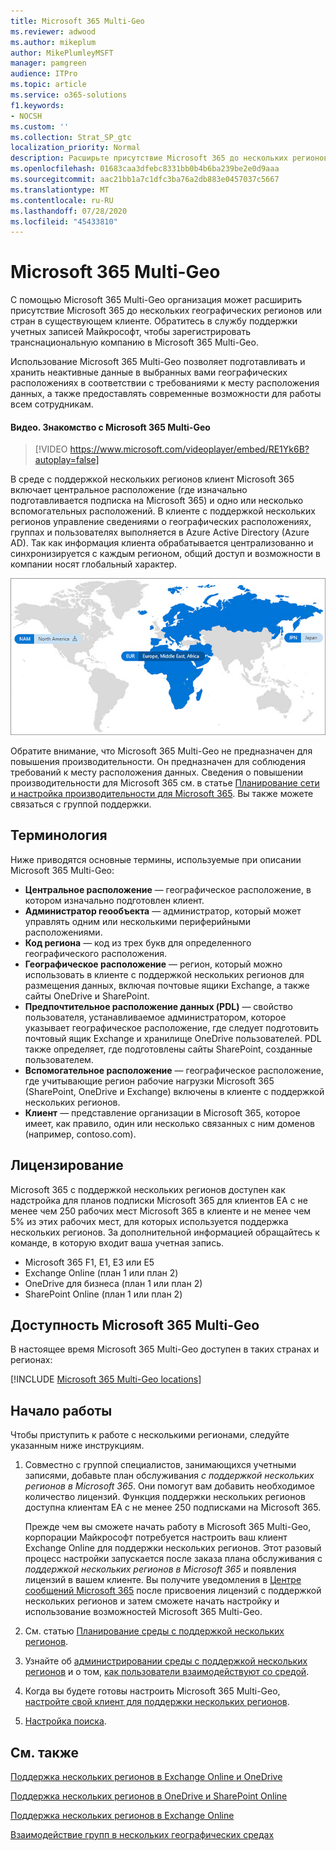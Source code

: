 ```yaml
---
title: Microsoft 365 Multi-Geo
ms.reviewer: adwood
ms.author: mikeplum
author: MikePlumleyMSFT
manager: pamgreen
audience: ITPro
ms.topic: article
ms.service: o365-solutions
f1.keywords:
- NOCSH
ms.custom: ''
ms.collection: Strat_SP_gtc
localization_priority: Normal
description: Расширьте присутствие Microsoft 365 до нескольких регионов с помощью Microsoft 365 Multi-Geo.
ms.openlocfilehash: 01683caa3dfebc8331bb0b4b6ba239be2e0d9aaa
ms.sourcegitcommit: aac21bb1a7c1dfc3ba76a2db883e0457037c5667
ms.translationtype: MT
ms.contentlocale: ru-RU
ms.lasthandoff: 07/28/2020
ms.locfileid: "45433810"
---
```

# <a name="microsoft-365-multi-geo"></a>Microsoft 365 Multi-Geo

С помощью Microsoft 365 Multi-Geo организация может расширить присутствие Microsoft 365 до нескольких географических регионов или стран в существующем клиенте. Обратитесь в службу поддержки учетных записей Майкрософт, чтобы зарегистрировать транснациональную компанию в Microsoft 365 Multi-Geo.
  
Использование Microsoft 365 Multi-Geo позволяет подготавливать и хранить неактивные данные в выбранных вами географических расположениях в соответствии с требованиями к месту расположения данных, а также предоставлять современные возможности для работы всем сотрудникам.

#### <a name="video-introducing-microsoft-365-multi-geo"></a>Видео. Знакомство с Microsoft 365 Multi-Geo

> [!VIDEO https://www.microsoft.com/videoplayer/embed/RE1Yk6B?autoplay=false]

В среде с поддержкой нескольких регионов клиент Microsoft 365 включает центральное расположение (где изначально подготавливается подписка на Microsoft 365) и одно или несколько вспомогательных расположений. В клиенте с поддержкой нескольких регионов управление сведениями о географических расположениях, группах и пользователях выполняется в Azure Active Directory (Azure AD). Так как информация клиента обрабатывается централизованно и синхронизируется с каждым регионом, общий доступ и возможности в компании носят глобальный характер.

![Снимок экрана: карта нескольких регионов в Центре администрирования SharePoint](media/multi-geo-world-map.png)

Обратите внимание, что Microsoft 365 Multi-Geo не предназначен для повышения производительности. Он предназначен для соблюдения требований к месту расположения данных. Сведения о повышении производительности для Microsoft 365 см. в статье [Планирование сети и настройка производительности для Microsoft 365](https://support.office.com/article/e5f1228c-da3c-4654-bf16-d163daee8848). Вы также можете связаться с группой поддержки.

## <a name="terminology"></a>Терминология

Ниже приводятся основные термины, используемые при описании Microsoft 365 Multi-Geo:

- **Центральное расположение** — географическое расположение, в котором изначально подготовлен клиент.
- **Администратор геообъекта** — администратор, который может управлять одним или несколькими периферийными расположениями.
- **Код региона** — код из трех букв для определенного географического расположения.
- **Географическое расположение** — регион, который можно использовать в клиенте с поддержкой нескольких регионов для размещения данных, включая почтовые ящики Exchange, а также сайты OneDrive и SharePoint.
- **Предпочтительное расположение данных (PDL)** — свойство пользователя, устанавливаемое администратором, которое указывает географическое расположение, где следует подготовить почтовый ящик Exchange и хранилище OneDrive пользователей. PDL также определяет, где подготовлены сайты SharePoint, созданные пользователем.
- **Вспомогательное расположение** — географическое расположение, где учитывающие регион рабочие нагрузки Microsoft 365 (SharePoint, OneDrive и Exchange) включены в клиенте с поддержкой нескольких регионов.
- **Клиент** — представление организации в Microsoft 365, которое имеет, как правило, один или несколько связанных с ним доменов (например, contoso.com).

## <a name="licensing"></a>Лицензирование

Microsoft 365 с поддержкой нескольких регионов доступен как надстройка для планов подписки Microsoft 365 для клиентов EA с не менее чем 250 рабочих мест Microsoft 365 в клиенте и не менее чем 5% из этих рабочих мест, для которых используется поддержка нескольких регионов. За дополнительной информацией обращайтесь к команде, в которую входит ваша учетная запись.

- Microsoft 365 F1, E1, E3 или E5
- Exchange Online (план 1 или план 2)
- OneDrive для бизнеса (план 1 или план 2)
- SharePoint Online (план 1 или план 2)

## <a name="microsoft-365-multi-geo-availability"></a>Доступность Microsoft 365 Multi-Geo

В настоящее время Microsoft 365 Multi-Geo доступен в таких странах и регионах:

[!INCLUDE [Microsoft 365 Multi-Geo locations](includes/office-365-multi-geo-locations.md)]

## <a name="getting-started"></a>Начало работы

Чтобы приступить к работе с несколькими регионами, следуйте указанным ниже инструкциям.

1. Совместно с группой специалистов, занимающихся учетными записями, добавьте план обслуживания _с поддержкой нескольких регионов в Microsoft 365_. Они помогут вам добавить необходимое количество лицензий. Функция поддержки нескольких регионов доступна клиентам EA с не менее 250 подписками на Microsoft 365.

   Прежде чем вы сможете начать работу в Microsoft 365 Multi-Geo, корпорации Майкрософт потребуется настроить ваш клиент Exchange Online для поддержки нескольких регионов. Этот разовый процесс настройки запускается после заказа плана обслуживания с *поддержкой нескольких регионов в Microsoft 365* и появления лицензий в вашем клиенте. Вы получите уведомления в [Центре сообщений Microsoft 365](https://support.office.com/article/38FB3333-BFCC-4340-A37B-DEDA509C2093) после присвоения лицензий с поддержкой нескольких регионов и затем сможете начать настройку и использование возможностей Microsoft 365 Multi-Geo.

2. См. статью [Планирование среды с поддержкой нескольких регионов](plan-for-multi-geo.md).

3. Узнайте об [администрировании среды с поддержкой нескольких регионов](administering-a-multi-geo-environment.md) и о том, [как пользователи взаимодействуют со средой](multi-geo-user-experience.md).

4. Когда вы будете готовы настроить Microsoft 365 Multi-Geo, [настройте свой клиент для поддержки нескольких регионов](multi-geo-tenant-configuration.md).

5. [Настройка поиска](configure-search-for-multi-geo.md).

## <a name="see-also"></a>См. также

[Поддержка нескольких регионов в Exchange Online и OneDrive](https://Aka.ms/GoMultiGeo)

[Поддержка нескольких регионов в OneDrive и SharePoint Online](https://docs.microsoft.com/office365/enterprise/multi-geo-capabilities-in-onedrive-and-sharepoint-online-in-office-365)

[Поддержка нескольких регионов в Exchange Online](https://docs.microsoft.com/office365/enterprise/multi-geo-capabilities-in-exchange-online)

[Взаимодействие групп в нескольких географических средах](https://docs.microsoft.com/microsoftteams/teams-experience-o365odb-spo-multi-geo)
